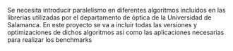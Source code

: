 Se necesita introducir paralelismo en diferentes algoritmos incluidos en las librerias utilizadas por el departamento de óptica de la Universidad de Salamanca. En este proyecto se va a incluir todas las versiones y optimizaciones de dichos algoritmos asi como las aplicaciones necesarias para realizar los benchmarks